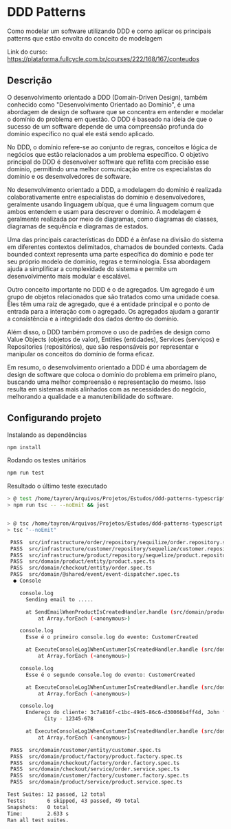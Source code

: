 # DDD Patterns

Como modelar um software utilizando DDD e como aplicar os principais patterns que estão envolta do conceito de modelagem

Link do curso: https://plataforma.fullcycle.com.br/courses/222/168/167/conteudos

## Descrição
 
O desenvolvimento orientado a DDD (Domain-Driven Design), também conhecido como "Desenvolvimento Orientado ao Domínio", é uma abordagem de design de software que se concentra em entender e modelar o domínio do problema em questão. O DDD é baseado na ideia de que o sucesso de um software depende de uma compreensão profunda do domínio específico no qual ele está sendo aplicado.

No DDD, o domínio refere-se ao conjunto de regras, conceitos e lógica de negócios que estão relacionados a um problema específico. O objetivo principal do DDD é desenvolver software que reflita com precisão esse domínio, permitindo uma melhor comunicação entre os especialistas do domínio e os desenvolvedores de software.

No desenvolvimento orientado a DDD, a modelagem do domínio é realizada colaborativamente entre especialistas do domínio e desenvolvedores, geralmente usando linguagem ubíqua, que é uma linguagem comum que ambos entendem e usam para descrever o domínio. A modelagem é geralmente realizada por meio de diagramas, como diagramas de classes, diagramas de sequência e diagramas de estados.

Uma das principais características do DDD é a ênfase na divisão do sistema em diferentes contextos delimitados, chamados de bounded contexts. Cada bounded context representa uma parte específica do domínio e pode ter seu próprio modelo de domínio, regras e terminologia. Essa abordagem ajuda a simplificar a complexidade do sistema e permite um desenvolvimento mais modular e escalável.

Outro conceito importante no DDD é o de agregados. Um agregado é um grupo de objetos relacionados que são tratados como uma unidade coesa. Eles têm uma raiz de agregado, que é a entidade principal e o ponto de entrada para a interação com o agregado. Os agregados ajudam a garantir a consistência e a integridade dos dados dentro do domínio.

Além disso, o DDD também promove o uso de padrões de design como Value Objects (objetos de valor), Entities (entidades), Services (serviços) e Repositories (repositórios), que são responsáveis por representar e manipular os conceitos do domínio de forma eficaz.

Em resumo, o desenvolvimento orientado a DDD é uma abordagem de design de software que coloca o domínio do problema em primeiro plano, buscando uma melhor compreensão e representação do mesmo. Isso resulta em sistemas mais alinhados com as necessidades do negócio, melhorando a qualidade e a manutenibilidade do software.

## Configurando projeto
Instalando as dependências
```sh
npm install
```

Rodando os testes unitários
```sh
npm run test
```
Resultado o último teste executado
```sh
> @ test /home/tayron/Arquivos/Projetos/Estudos/ddd-patterns-typescript
> npm run tsc -- --noEmit && jest


> @ tsc /home/tayron/Arquivos/Projetos/Estudos/ddd-patterns-typescript
> tsc "--noEmit"

 PASS  src/infrastructure/order/repository/sequilize/order.repository.spec.ts
 PASS  src/infrastructure/customer/repository/sequelize/customer.repository.spec.ts
 PASS  src/infrastructure/product/repository/sequelize/product.repository.spec.ts
 PASS  src/domain/product/entity/product.spec.ts
 PASS  src/domain/checkout/entity/order.spec.ts
 PASS  src/domain/@shared/event/event-dispatcher.spec.ts
  ● Console

    console.log
      Sending email to .....

      at SendEmailWhenProductIsCreatedHandler.handle (src/domain/product/event/handler/send-email-when-product-is-created.handler.ts:8:13)
          at Array.forEach (<anonymous>)

    console.log
      Esse é o primeiro console.log do evento: CustomerCreated

      at ExecuteConsoleLog1WhenCustumerIsCreatedHandler.handle (src/domain/customer/event/handler/execute-console-log-1-when-custumer-is-created.handler.ts:8:13)
          at Array.forEach (<anonymous>)

    console.log
      Esse é o segundo console.log do evento: CustomerCreated

      at ExecuteConsoleLog1WhenCustumerIsCreatedHandler.handle (src/domain/customer/event/handler/execute-console-log-2-when-custumer-is-created.handler.ts:8:13)
          at Array.forEach (<anonymous>)

    console.log
      Endereço do cliente: 3c7a816f-c1bc-49d5-86c6-d30066b4ff4d, John foi alterado para: Street 2,2, 
            City - 12345-678

      at ExecuteConsoleLog1WhenCustumerIsCreatedHandler.handle (src/domain/customer/event/handler/execute-console-log-2-when-custumer-is-created.handler.ts:14:13)
          at Array.forEach (<anonymous>)

 PASS  src/domain/customer/entity/customer.spec.ts
 PASS  src/domain/product/factory/product.factory.spec.ts
 PASS  src/domain/checkout/factory/order.factory.spec.ts
 PASS  src/domain/checkout/service/order.service.spec.ts
 PASS  src/domain/customer/factory/customer.factory.spec.ts
 PASS  src/domain/product/service/product.service.spec.ts

Test Suites: 12 passed, 12 total
Tests:       6 skipped, 43 passed, 49 total
Snapshots:   0 total
Time:        2.633 s
Ran all test suites.
```